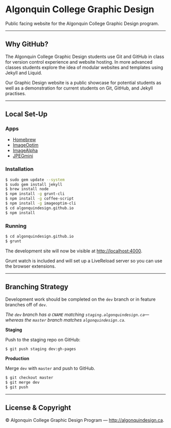# Algonquin College Graphic Design

Public facing website for the Algonquin College Graphic Design program.

---

## Why GitHub?

The Algonquin College Graphic Design students use Git and GitHub in class for version control experience and website hosting.
In more advanced classes students explore the idea of modular websites and templates using Jekyll and Liquid.

Our Graphic Design website is a public showcase for potential students as well as a demonstration for current students on Git, GitHub, and Jekyll practises.

---

## Local Set-Up

### Apps

- [Homebrew](http://brew.sh/)
- [ImageOptim](http://imageoptim.com/)
- [ImageAlpha](http://pngmini.com/)
- [JPEGmini](http://www.jpegmini.com/mac)

### Installation

```sh
$ sudo gem update --system
$ sudo gem install jekyll
$ brew install node
$ npm install -g grunt-cli
$ npm install -g coffee-script
$ npm install -g imageoptim-cli
$ cd algonquindesign.github.io
$ npm install
```

### Running
```sh
$ cd algonquindesign.github.io
$ grunt
```

The development site will now be visible at [http://localhost:4000](http://localhost:4000).

Grunt watch is included and will set up a LiveReload server so you can use the browser extensions.

---

## Branching Strategy

Development work should be completed on the `dev` branch or in feature branches off of `dev`.

*The `dev` branch has a `CNAME` matching `staging.algonquindesign.ca`—whereas the `master` branch matches `algonquindesign.ca`.*

**Staging**

Push to the staging repo on GitHub:

```sh
$ git push staging dev:gh-pages
```

**Production**

Merge `dev` with `master` and push to GitHub.

```sh
$ git checkout master
$ git merge dev
$ git push
```

---

## License & Copyright

© Algonquin College Graphic Design Program — <http://algonquindesign.ca>.
